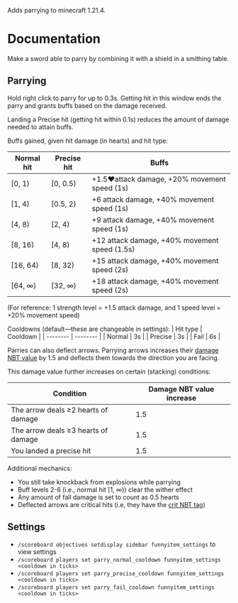 Adds parrying to minecraft 1.21.4.

# Documentation

Make a sword able to parry by combining it with a shield in a smithing table.

## Parrying

Hold right click to parry for up to 0.3s. Getting hit in this window ends the parry
and grants buffs based on the damage received.

Landing a Precise hit (getting hit within 0.1s) reduces the amount of damage needed
to attain buffs.

Buffs gained, given hit damage (in hearts) and hit type: 

| Normal hit | Precise hit | Buffs |
| ---------- | ----------- | ----- |
| [0, 1) | [0, 0.5) | +1.5❤️attack damage, +20% movement speed (1s) |
| [1, 4) | [0.5, 2) | +6 attack damage, +40% movement speed (1s) |
| [4, 8) | [2, 4) | +9 attack damage, +40% movement speed (1s) |
| [8, 16) | [4, 8) | +12 attack damage, +40% movement speed (1.5s) |
| [16, 64) | [8, 32) | +15 attack damage, +40% movement speed (2s) |
| [64, ∞) | [32, ∞) | +18 attack damage, +40% movement speed (2s) |

(For reference: 1 strength level = +1.5 attack damage, and 1 speed level = +20% movement speed)

Cooldowns (default—these are changeable in settings):
| Hit type | Cooldown |
| -------- | -------- |
| Normal   | 3s       |
| Precise  | 3s       |
| Fail     | 6s       |

Parries can also deflect arrows.
Parrying arrows increases their [damage NBT value](https://minecraft.wiki/w/Arrow#Damage)
by 1.5 and deflects them towards the direction you are facing.

This damage value further increases on certain (stacking) conditions:

| Condition | Damage NBT value increase |
| --------- | ------------------------- |
| The arrow deals ≥2 hearts of damage | 1.5 |
| The arrow deals ≥3 hearts of damage | 1.5 |
| You landed a precise hit | 1.5 |

Additional mechanics:
- You still take knockback from explosions while parrying
- Buff levels 2-6 (i.e., normal hit [1, ∞)) clear the wither effect
- Any amount of fall damage is set to count as 0.5 hearts
- Deflected arrows are critical hits (i.e, they have the [crit NBT tag](https://minecraft.wiki/w/Arrow#Damage))

## Settings

- `/scoreboard objectives setdisplay sidebar funnyitem_settings` to view settings
- `/scoreboard players set parry_normal_cooldown funnyitem_settings <cooldown in ticks>`
- `/scoreboard players set parry_precise_cooldown funnyitem_settings <cooldown in ticks>`
- `/scoreboard players set parry_fail_cooldown funnyitem_settings <cooldown in ticks>`

